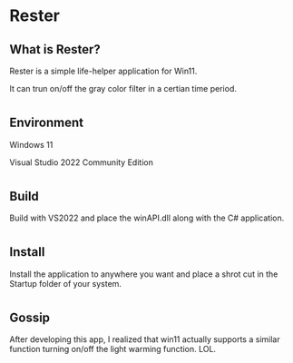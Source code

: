 # Rester

## What is Rester?
Rester is a simple life-helper application for Win11.

It can trun on/off the gray color filter in a certian time period.
#
## Environment
Windows 11

Visual Studio 2022 Community Edition
#
## Build
Build with VS2022 and place the winAPI.dll along with the C# application.
#

## Install
Install the application to anywhere you want and place a shrot cut in the Startup folder of your system.
#

## Gossip
After developing this app, I realized that win11 actually supports a similar function turning on/off the light warming function. LOL.
#